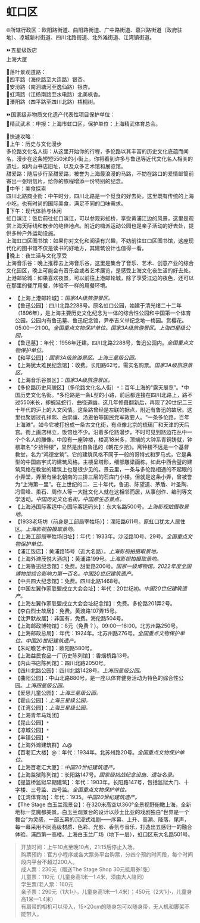 # 虹口区  
🌐所辖行政区：欧阳路街道、曲阳路街道、广中路街道、嘉兴路街道（政府驻地）、凉城新村街道、四川北路街道、北外滩街道、江湾镇街道。  

⏩五星级饭店  
上海大厦  

🧭落叶景观道路：  
🔸四平路（海伦路至大连路）银杏。  
🔸安汾路（南泗塘河至逸仙路）银杏。  
🔸虹湾路（江杨南路至水电路）北美枫香。  
🔸溧阳路（四平路至四川北路）梧桐树。  

⏩国家级非物质文化遗产代表性项目保护单位：  
🔸精武武术：申报：上海市虹口区，保护单位：上海精武体育总会。  

🧭快速攻略：  
🔸上午：历史与文化漫步  
多伦路文化名人街：从这里开始你的行程，多伦路以其丰富的历史文化底蕴而闻名，漫步在这条短短550米的小街上，你将看到许多与鲁迅等近代文化名人相关的遗址，如内山书店旧址，以及众多艺术馆和展览馆。  
甜爱路：随后步行至甜爱路，被誉为上海最浪漫的马路，不妨在路口的爱情邮筒前寄出一张明信片，给你的旅程增添一份特别的纪念。  
🔸中午：美食探索  
四川北路商业街：中午时分，四川北路是一个觅食的好去处，这里既有传统的上海小吃，也有时尚的国际美食，满足不同的口味需求。  
🔸下午：现代体验与休闲  
虹口滨江：饭后前往虹口滨江，可以参观彩虹桥，享受黄浦江边的风景，这里是观赏上海天际线和散步的绝佳地点。附近的嗨派运动公园也是亲子活动的好去处，提供多种户外运动设施。  
上海虹口区图书馆：如果你对文化和阅读有兴趣，不妨前往虹口区图书馆，这座现代化的图书馆不仅是读书的好地方，其建筑设计也值得一看。  
🔸晚上：夜生活与文化享受  
上海音乐谷：晚上推荐去上海音乐谷，这里是集合了音乐、艺术、创意产业的综合文化园区，晚上可能会有音乐会或者艺术展览，是感受上海文化夜生活的好去处。  
上港邮轮城：如果喜欢夜景，可以前往上港邮轮城，除了享受江边的夜色，还可以在那里的餐厅用餐，体验不一样的用餐环境。  

* 【上海上港邮轮城】：*国家4A级旅游景区。*  
* 【鲁迅公园】：四川北路2288号。原名虹口公园，始建于清光绪二十二年（1896年），是上海主要历史文化纪念为一体的综合性公园和中国第一个体育公园。公园内有鲁迅墓、鲁迅纪念馆，尹奉吉义举纪念地—梅园。赏樱花。05:00—21:00。*全国重点文物保护单位。国家3A级旅游景区。上海四星级公园。*  
* 【鲁迅墓】：年代：1956年迁建。四川北路2288号，鲁迅公园内。*全国重点文物保护单位。*  
* 【和平公园】：*国家3A级旅游景区。上海三星级公园。*  
* 【上海犹太难民纪念馆】：收费。长阳路62号。需实名购票。*国家3A级旅游景区。*  
* 【上海音乐谷景区】：*国家3A级旅游景区。*  
* 【多伦路历史风貌区】（多伦路文化名人街）`*`：百年上海的“露天展览”。*中国历史文化名街。*多伦路是一条L型的小路，前后都连接在四川北路上，路不过550米长，却蜿延蛇行，曲径道幽。这几年修葺翻新后，再现了20世纪二三十年代的沪上的人文风情。这条路曾经是左联的据点，附近有鲁迅的故居。这里也聚居过孔祥熙、白崇禧、汤恩伯等国民党军政要人。“一条多伦路，百年上海滩”。如今它被打扮成一条古文化街，有点像北京的琉璃厂和天津的天后宫。街上画店林立，饭馆也不少。沿着多伦路漫步，不时可见到路边花丛中一个个名人的雕像。中段有一座钟楼，楼高18米多，顶端的大钟系青铜铸就，钟楼取名“夕拾钟楼”，显然是出自鲁迅的《朝花夕拾》。离钟楼不远是一个基督教堂，名为“鸿德堂筑”。它的建筑风格不同于一般的哥特式和罗马式，它是典型的中国庙宇式的建筑风格。主楼呈塔形，细部雕梁画栋。如此中西合璧的建筑风格在教堂的建筑上也是很少见的。景云里，一条与多伦路相通的不起眼的小弄堂，弄里有坐北朝南的三排三层的石库门小楼。但就是这条小弄，曾被誉为“上海第一里”。在上世纪的二、三十年代，鲁迅、陈望道、茅盾、叶圣陶、冯雪峰、柔石、周作人等一大批文化人就在这相邻而居，从事创作、编刊等文学活动。*中国历史文化名街。中国原生态景点。*  
* 【上海港国际客运中心国际客运码头】：东大名路500号。*上海影视拍摄取景地。*  
* 【1933老场坊（前身是工部局宰牲场）】：溧阳路611号。原虹口犹太人居住区。*上海影视拍摄取景地。*  
* 【上海工部局宰牲场旧址】：年代：1933年。沙泾路10号、29号。*全国重点文物保护单位。*  
* 【浦江饭店】：黄浦路15号（近大名路）。*上海影视拍摄取景地。*  
* 【上海外滩茂悦大酒店】：黄浦路199号。*上海影视拍摄取景地。*  
* 【上海鲁迅纪念馆】：免费。甜爱路200号。*国家一级博物馆。2022年度全国博物馆综合影响力第一百名。中国20世纪建筑遗产。*  
* 【中共四大纪念馆】：免费。四川北路1468号。  
* 【中国左翼作家联盟成立大会会址】：年代：20世纪初。*中国20世纪建筑遗产。*  
* 【上海左翼作家联盟成立大会会址纪念馆】：免费。多伦路201弄2号。  
* 【李白烈士故居】：免费。黄渡路107弄15号。  
* 【沈尹默故居】：非国有，免费。海伦路504号。  
* 【上海邮政博物馆】：8元（免费？）。09:00—16:00。北苏州路250号。  
* 【上海邮政总局】：年代：1924年。北苏州路276号。*全国重点文物保护单位。中国20世纪建筑遗产。*  
* 【朱屺瞻艺术馆】：欧阳路580号。  
* 【上海益民食品一厂历史陈列馆】：香烟桥路13号。  
* 【内山书店陈列馆】：四川北路2050号。  
* 【四川北路公园】：四川北路1428号。*上海四星级公园。*  
* 【曲阳公园】：中山北路880号。是一座以体育健身活动为特色的综合性公园。*上海四星级公园。*  
* 【爱思儿童公园】：*上海三星级公园。*  
* 【霍山公园】：*上海三星级公园。*  
* 【江湾公园】：*上海三星级公园。*  
* 【上海青年马戏团】  
* 【昆山公园】`*`  
* 【凉城公园】`*`  
* 【丰镇公园】`*`  
* 【上海外滩建筑群】△@  
* 【百老汇大楼】@：年代：1934年。北苏州路20号。*全国重点文物保护单位。*  
* 【上海百老汇大厦】：*中国20世纪建筑遗产。*  
* 【上海监狱陈列馆】：长阳路147号。*国家级抗战纪念设施、遗址名录。*  
* 【提篮桥监狱早期建筑】：年代：1903年。长阳路147号，包括监狱大门、十字楼、三号监、四号监。*全国重点文物保护单位。*  
* 【江湾体育场】：年代：1935。*中国20世纪建筑遗产。*  
* 【The Stage 白玉兰观景台】：在320米高空以360°全景视野俯瞰上海，全新地标一览魔都美景。白玉兰观景台的设计以莎士比亚的戏剧独白“世界是一个舞台”为灵感，一部五幕的沉浸式戏剧——序幕、上升、高潮、降落、尾声，每一幕采用不同高级材质、色彩、光影、香氛与音乐，打造出五感归一的融合体验。浦西第一高楼。上海白玉兰广场（地下一层），虹口区东大名路501号。  
> 开放时间：上午10点至晚10点，21:15后停止入场。  
> 购票预约：官方小程序或各大票务平台购票，分四个预约时间段，每个时间段内平台不超过200人。  
> 成人票：230元（赠送The Stage Shop 30元抵用券1张）  
> 儿童票：110元（儿童身高1米—1.4米，须由大人陪同）  
> 学生票/老人票：160元  
> 亲子票：290元（1大1小，儿童身高1米—1.4米）；450元（2大1小，儿童身高1米—1.4米）  
> 有肩带的相机可以带入，15×20cm的随身包可以随身带，无人机和脚架不能带入。  
